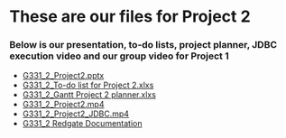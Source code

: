 # These are our files for Project 2
### Below is our presentation, to-do lists, project planner, JDBC execution video and our group video for Project 1

- <a href="https://cuny-my.sharepoint.com/:p:/g/personal/evnul_hossain70_qmail_cuny_edu/EYS0WUOIVbhDkA13agyHujMBCRjkw-7suDX99tJxGliQlA?e=KOjw1M " rel="noopener noreferrer" target="_blank">G331_2_Project2.pptx</a>
- <a href="https://cuny-my.sharepoint.com/:x:/g/personal/evnul_hossain70_qmail_cuny_edu/ERBpaWS6ZZdLo9cvBS73SdsB6frdcgvrWHGw6C3O1v2stA?e=vu4kdQ" rel="noopener noreferrer" target="_blank">G331_2_To-do list for Project 2.xlxs</a>
- <a href="https://cuny-my.sharepoint.com/:x:/g/personal/evnul_hossain70_qmail_cuny_edu/EQapoc_NaJNMr2TkWwhw08IB1ZNWk4NtFPvuUFfWUEn-vg?e=eZjMO2" rel="noopener noreferrer" target="_blank">G331_2_Gantt Project 2 planner.xlxs</a>
- <a href="https://cuny-my.sharepoint.com/:x:/g/personal/evnul_hossain70_qmail_cuny_edu/EQapoc_NaJNMr2TkWwhw08IB1ZNWk4NtFPvuUFfWUEn-vg?e=eZjMO2" rel="noopener noreferrer" target="_blank">G331_2_Project2.mp4</a>
- <a href="https://cuny-my.sharepoint.com/:x:/g/personal/evnul_hossain70_qmail_cuny_edu/EQapoc_NaJNMr2TkWwhw08IB1ZNWk4NtFPvuUFfWUEn-vg?e=eZjMO2" rel="noopener noreferrer" target="_blank">G331_2_Project2_JDBC.mp4</a>
- <a href="https://drive.google.com/file/d/1RzHs7bKtcfsAF8xTSm8AtStdJNEcCKIw/view?usp=sharing" target="_blank">G331_2 Redgate Documentation</a>


